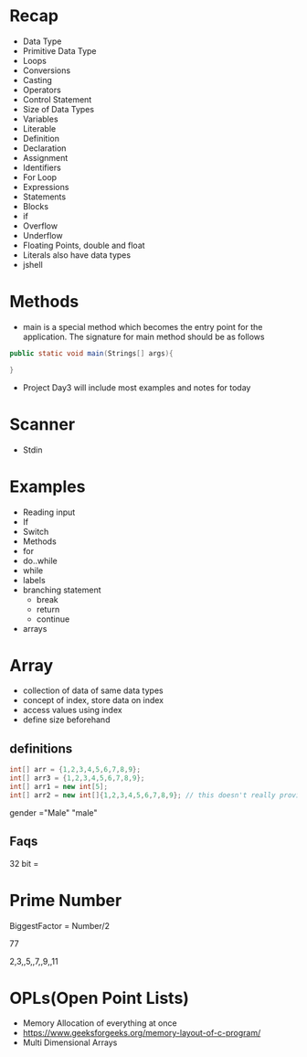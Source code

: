 # Recap

- Data Type
- Primitive Data Type
- Loops
- Conversions
- Casting
- Operators
- Control Statement
- Size of Data Types
- Variables
- Literable
- Definition
- Declaration
- Assignment
- Identifiers
- For Loop
- Expressions
- Statements
- Blocks
- if 
- Overflow 
- Underflow
- Floating Points, double and float
- Literals also have data types
- jshell

# Methods

- main is a special method which becomes the entry point for the application. The signature for main method should be as follows

```java
public static void main(Strings[] args){

}
```

- Project Day3 will include most examples and notes for today

# Scanner

- Stdin

# Examples

- Reading input
- If
- Switch
- Methods
- for
- do..while
- while
- labels
- branching statement
    - break
    - return
    - continue
- arrays

# Array

- collection of data of same data types
- concept of index, store data on index
- access values using index
- define size beforehand

## definitions

```java
int[] arr = {1,2,3,4,5,6,7,8,9};
int[] arr3 = {1,2,3,4,5,6,7,8,9};
int[] arr1 = new int[5];
int[] arr2 = new int[]{1,2,3,4,5,6,7,8,9}; // this doesn't really provide us with any benefit if used on Corretto 11
```


gender ="Male"
"male"



## Faqs

32 bit = 

# Prime Number

BiggestFactor = Number/2

77

2,3,,5,,7,,9,,11

# OPLs(Open Point Lists)

- Memory Allocation of everything at once
- https://www.geeksforgeeks.org/memory-layout-of-c-program/
- Multi Dimensional Arrays